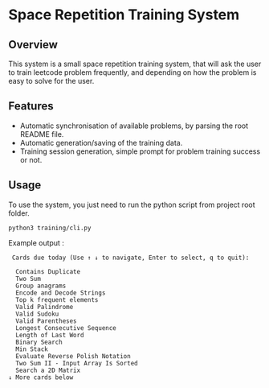 # Space Repetition Training System

## Overview

This system is a small space repetition training system, that will ask the user to train leetcode problem frequently, and depending on 
how the problem is easy to solve for the user.

## Features

- Automatic synchronisation of available problems, by parsing the root README file.
- Automatic generation/saving of the training data.
- Training session generation, simple prompt for problem training success or not.

## Usage

To use the system, you just need to run the python script from project root folder.

```shell
python3 training/cli.py
```

Example output :

```shell
 Cards due today (Use ↑ ↓ to navigate, Enter to select, q to quit):

  Contains Duplicate
  Two Sum
  Group anagrams
  Encode and Decode Strings
  Top k frequent elements
  Valid Palindrome
  Valid Sudoku
  Valid Parentheses
  Longest Consecutive Sequence
  Length of Last Word
  Binary Search
  Min Stack
  Evaluate Reverse Polish Notation
  Two Sum II - Input Array Is Sorted
  Search a 2D Matrix
↓ More cards below
```
